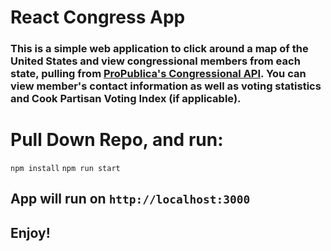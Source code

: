 # React Congress App
### This is a simple web application to click around a map of the United States and view congressional members from each state, pulling from [ProPublica's Congressional API](https://projects.propublica.org/api-docs/congress-api/). You can view member's contact information as well as voting statistics and Cook Partisan Voting Index (if applicable).

# Pull Down Repo, and run:
`npm install`
`npm run start`
## App will run on `http://localhost:3000`

## Enjoy!